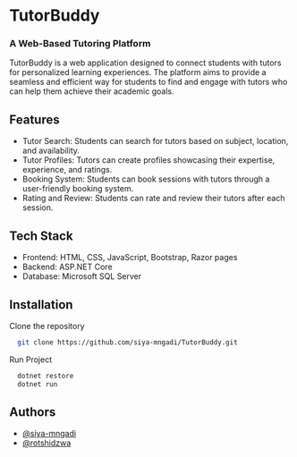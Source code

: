 # TutorBuddy
### A Web-Based Tutoring Platform

TutorBuddy is a web application designed to connect students with tutors for personalized learning experiences. The platform aims to provide a seamless and efficient way for students to find and engage with tutors who can help them achieve their academic goals.

## Features

- Tutor Search: Students can search for tutors based on subject, location, and availability.
- Tutor Profiles: Tutors can create profiles showcasing their expertise, experience, and ratings.
- Booking System: Students can book sessions with tutors through a user-friendly booking system.
- Rating and Review: Students can rate and review their tutors after each session.

## Tech Stack

- Frontend: HTML, CSS, JavaScript, Bootstrap, Razor pages
- Backend: ASP.NET Core
- Database: Microsoft SQL Server

## Installation

Clone the repository

```bash
  git clone https://github.com/siya-mngadi/TutorBuddy.git
```

 Run Project
```bash
  dotnet restore
  dotnet run
```

## Authors

- [@siya-mngadi](https://github.com/siya-mngadi)
- [@rotshidzwa](https://github.com/rotshidzwamamuthupi)
